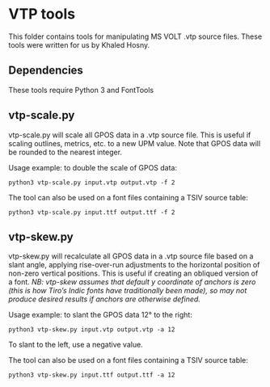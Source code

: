 VTP tools
=====

This folder contains tools for manipulating MS VOLT .vtp source files. These tools were written for us by Khaled Hosny.

Dependencies
------------

These tools require Python 3 and FontTools

vtp-scale.py
-----

vtp-scale.py will scale all GPOS data in a .vtp source file. This is useful if scaling outlines, metrics, etc. to a new UPM value. Note that GPOS data will be rounded to the nearest integer.

Usage example: to double the scale of GPOS data:

```
python3 vtp-scale.py input.vtp output.vtp -f 2
```
The tool can also be used on a font files containing a TSIV source table:

```
python3 vtp-scale.py input.ttf output.ttf -f 2
```

vtp-skew.py
-----

vtp-skew.py will recalculate all GPOS data in a .vtp source file based on a slant angle, applying rise-over-run adjustments to the horizontal position of non-zero vertical positions. This is useful if creating an obliqued version of a font. *NB: vtp-skew assumes that default y coordinate of anchors is zero (this is how Tiro’s Indic fonts have traditionally been made), so may not produce desired results if anchors are otherwise defined.*

Usage example: to slant the GPOS data 12° to the right:

```
python3 vtp-skew.py input.vtp output.vtp -a 12
```

To slant to the left, use a negative value.

The tool can also be used on a font files containing a TSIV source table:

```
python3 vtp-skew.py input.ttf output.ttf -a 12
```